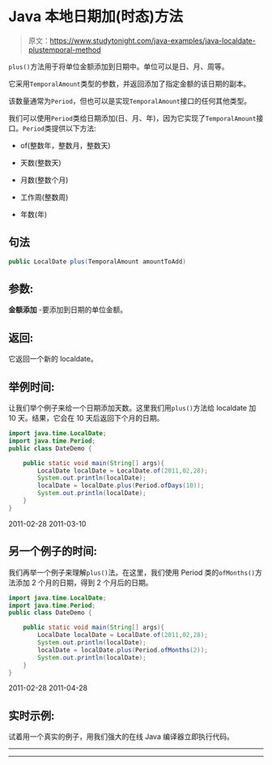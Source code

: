 # Java 本地日期加(时态)方法

> 原文：<https://www.studytonight.com/java-examples/java-localdate-plustemporal-method>

`plus()`方法用于将单位金额添加到日期中。单位可以是日、月、周等。

它采用`TemporalAmount`类型的参数，并返回添加了指定金额的该日期的副本。

该数量通常为`Period`，但也可以是实现`TemporalAmount`接口的任何其他类型。

我们可以使用`Period`类给日期添加(日、月、年)，因为它实现了`TemporalAmount`接口。`Period`类提供以下方法:

*   of(整数年，整数月，整数天)

*   天数(整数天)

*   月数(整数个月)

*   工作周(整数周)

*   年数(年)

## 句法

```java
public LocalDate plus(TemporalAmount amountToAdd)
```

## 参数:

**金额添加** -要添加到日期的单位金额。

## 返回:

它返回一个新的 localdate。

## 举例时间:

让我们举个例子来给一个日期添加天数。这里我们用`plus()`方法给 localdate 加 10 天。结果，它会在 10 天后返回下个月的日期。

```java
import java.time.LocalDate;
import java.time.Period;
public class DateDemo {

	public static void main(String[] args){  
		LocalDate localDate = LocalDate.of(2011,02,28);
		System.out.println(localDate);
		localDate = localDate.plus(Period.ofDays(10));
		System.out.println(localDate);		
	}
}
```

2011-02-28
2011-03-10

## 另一个例子的时间:

我们再举一个例子来理解`plus()`法。在这里，我们使用 Period 类的`ofMonths()`方法添加 2 个月的日期，得到 2 个月后的日期。

```java
import java.time.LocalDate;
import java.time.Period;
public class DateDemo {

	public static void main(String[] args){  
		LocalDate localDate = LocalDate.of(2011,02,28);
		System.out.println(localDate);
		localDate = localDate.plus(Period.ofMonths(2));
		System.out.println(localDate);		
	}
}
```

2011-02-28
2011-04-28

## 实时示例:

试着用一个真实的例子，用我们强大的在线 Java 编译器立即执行代码。

* * *

* * *